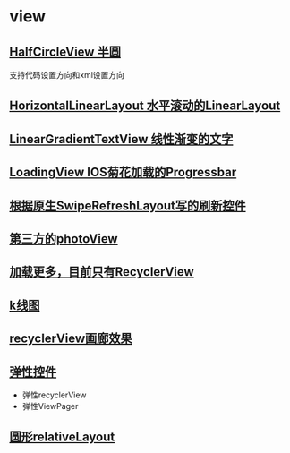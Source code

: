 # view

## [HalfCircleView 半圆](https://github.com/MoJieBlog/AppExp/blob/master/view/src/main/java/com/view/HalfCircleView.java)
支持代码设置方向和xml设置方向

## [HorizontalLinearLayout 水平滚动的LinearLayout](https://github.com/MoJieBlog/AppExp/blob/master/view/src/main/java/com/view/HorizontalLinearLayout.java)

## [LinearGradientTextView 线性渐变的文字](https://github.com/MoJieBlog/AppExp/blob/master/view/src/main/java/com/view/LinearGradientTextView.java)

## [LoadingView IOS菊花加载的Progressbar](https://github.com/MoJieBlog/AppExp/blob/master/view/src/main/java/com/view/LoadingView.java)

## [根据原生SwipeRefreshLayout写的刷新控件](https://github.com/MoJieBlog/AppExp/blob/master/view/src/main/java/com/view/refresh)

## [第三方的photoView](https://github.com/MoJieBlog/AppExp/blob/master/view/src/main/java/com/view/photoView)

## [加载更多，目前只有RecyclerView](https://github.com/MoJieBlog/AppExp/blob/master/view/src/main/java/com/view/loadmore)

## [k线图](https://github.com/MoJieBlog/AppExp/blob/master/view/src/main/java/com/view/kline)

## [recyclerView画廊效果](https://github.com/MoJieBlog/AppExp/blob/master/view/src/main/java/com/view/gallery)

## [弹性控件](https://github.com/MoJieBlog/AppExp/blob/master/view/src/main/java/com/view/damp)
* 弹性recyclerView
* 弹性ViewPager

## [圆形relativeLayout](https://github.com/MoJieBlog/AppExp/blob/master/view/src/main/java/com/view/RoundRelativeLayout)